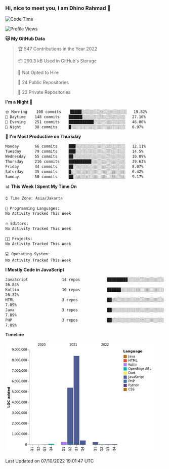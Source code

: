 ### Hi, nice to meet you, I am Dhino Rahmad 👋
<!--START_SECTION:waka-->
![Code Time](http://img.shields.io/badge/Code%20Time-0%20secs-blue)

![Profile Views](http://img.shields.io/badge/Profile%20Views-0-blue)

**🐱 My GitHub Data** 

> 🏆 547 Contributions in the Year 2022
 > 
> 📦 290.3 kB Used in GitHub's Storage 
 > 
> 🚫 Not Opted to Hire
 > 
> 📜 24 Public Repositories 
 > 
> 🔑 22 Private Repositories  
 > 
**I'm a Night 🦉** 

```text
🌞 Morning    108 commits    █████░░░░░░░░░░░░░░░░░░░░   19.82% 
🌆 Daytime    148 commits    ██████░░░░░░░░░░░░░░░░░░░   27.16% 
🌃 Evening    251 commits    ███████████░░░░░░░░░░░░░░   46.06% 
🌙 Night      38 commits     █░░░░░░░░░░░░░░░░░░░░░░░░   6.97%

```
📅 **I'm Most Productive on Thursday** 

```text
Monday       66 commits     ███░░░░░░░░░░░░░░░░░░░░░░   12.11% 
Tuesday      79 commits     ███░░░░░░░░░░░░░░░░░░░░░░   14.5% 
Wednesday    55 commits     ██░░░░░░░░░░░░░░░░░░░░░░░   10.09% 
Thursday     216 commits    ██████████░░░░░░░░░░░░░░░   39.63% 
Friday       44 commits     ██░░░░░░░░░░░░░░░░░░░░░░░   8.07% 
Saturday     35 commits     █░░░░░░░░░░░░░░░░░░░░░░░░   6.42% 
Sunday       50 commits     ██░░░░░░░░░░░░░░░░░░░░░░░   9.17%

```


📊 **This Week I Spent My Time On** 

```text
⌚︎ Time Zone: Asia/Jakarta

💬 Programming Languages: 
No Activity Tracked This Week

🔥 Editors: 
No Activity Tracked This Week

🐱‍💻 Projects: 
No Activity Tracked This Week

💻 Operating System: 
No Activity Tracked This Week

```

**I Mostly Code in JavaScript** 

```text
JavaScript               14 repos            █████████░░░░░░░░░░░░░░░░   36.84% 
Kotlin                   10 repos            ██████░░░░░░░░░░░░░░░░░░░   26.32% 
HTML                     3 repos             ██░░░░░░░░░░░░░░░░░░░░░░░   7.89% 
Java                     3 repos             ██░░░░░░░░░░░░░░░░░░░░░░░   7.89% 
PHP                      3 repos             ██░░░░░░░░░░░░░░░░░░░░░░░   7.89%

```


**Timeline**

![Chart not found](https://raw.githubusercontent.com/Dhino12/Dhino12/master/charts/bar_graph.png) 


 Last Updated on 07/10/2022 19:01:47 UTC
<!--END_SECTION:waka-->
 
